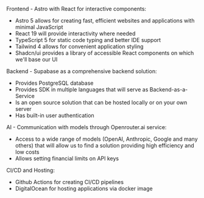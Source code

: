 Frontend - Astro with React for interactive components:
- Astro 5 allows for creating fast, efficient websites and applications with minimal JavaScript
- React 19 will provide interactivity where needed
- TypeScript 5 for static code typing and better IDE support
- Tailwind 4 allows for convenient application styling
- Shadcn/ui provides a library of accessible React components on which we'll base our UI

Backend - Supabase as a comprehensive backend solution:
- Provides PostgreSQL database
- Provides SDK in multiple languages that will serve as Backend-as-a-Service
- Is an open source solution that can be hosted locally or on your own server
- Has built-in user authentication

AI - Communication with models through Openrouter.ai service:
- Access to a wide range of models (OpenAI, Anthropic, Google and many others) that will allow us to find a solution providing high efficiency and low costs
- Allows setting financial limits on API keys

CI/CD and Hosting:
- Github Actions for creating CI/CD pipelines
- DigitalOcean for hosting applications via docker image
